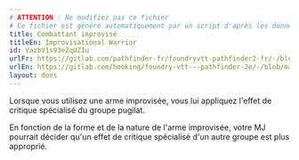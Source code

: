 ```yaml
---
# ATTENTION : Ne modifiez pas ce fichier
# Ce fichier est généré automatiquement par un script d'après les données du module Foundry VTT officiel et de sa traduction
title: Combattant improvisé
titleEn: Improvisational Warrior
id: VazbV1s93eZqUZIu
urlFr: https://gitlab.com/pathfinder-fr/foundryvtt-pathfinder2-fr/-/blob/master/data/feats/VazbV1s93eZqUZIu.htm
urlEn: https://gitlab.com/hooking/foundry-vtt---pathfinder-2e/-/blob/master/packs/data/feats.db/improvisational-warrior.json
layout: dons
---
```

Lorsque vous utilisez une arme improvisée, vous lui appliquez l'effet de critique spécialisé du groupe pugilat.

En fonction de la forme et de la nature de l'arme improvisée, votre MJ pourrait décider qu'un effet de critique spécialisé d'un autre groupe est plus approprié.
